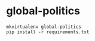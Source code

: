 global-politics
===============

```
mkvirtualenv global-politics
pip install -r requirements.txt
```
